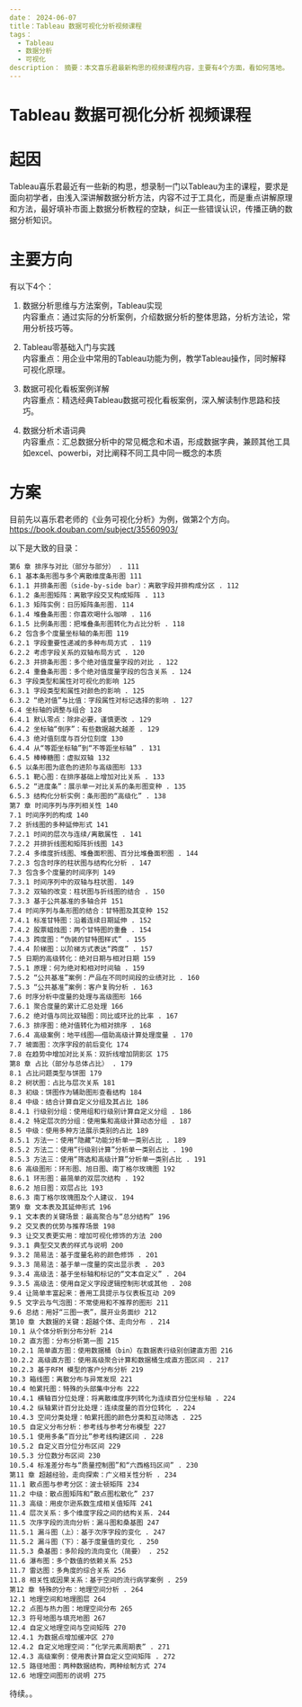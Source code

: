 ```yaml
---
date： 2024-06-07
title：Tableau 数据可视化分析视频课程
tags：
  - Tableau
  - 数据分析
  - 可视化
description： 摘要：本文喜乐君最新构思的视频课程内容，主要有4个方面，看如何落地。
---
```


# Tableau 数据可视化分析 视频课程
# 起因  

Tableau喜乐君最近有一些新的构思，想录制一门以Tableau为主的课程，要求是面向初学者，由浅入深讲解数据分析方法，内容不过于工具化，而是重点讲解原理和方法，最好填补市面上数据分析教程的空缺，纠正一些错误认识，传播正确的数据分析知识。


# 主要方向

有以下4个：

1. 数据分析思维与方法案例，Tableau实现  
内容重点：通过实际的分析案例，介绍数据分析的整体思路，分析方法论，常用分析技巧等。  

2. Tableau零基础入门与实践  
内容重点：用企业中常用的Tableau功能为例，教学Tableau操作，同时解释可视化原理。  

3. 数据可视化看板案例详解  
内容重点：精选经典Tableau数据可视化看板案例，深入解读制作思路和技巧。  

4. 数据分析术语词典  
内容重点：汇总数据分析中的常见概念和术语，形成数据字典，兼顾其他工具如excel、powerbi，对比阐释不同工具中同一概念的本质  


# 方案

目前先以喜乐君老师的《业务可视化分析》为例，做第2个方向。  
https://book.douban.com/subject/35560903/

以下是大致的目录：

```
第6 章 排序与对比（部分与部分） . 111
6.1 基本条形图与多个离散维度条形图 111
6.1.1 并排条形图（side-by-side bar）：离散字段并排构成分区 . 112
6.1.2 条形图矩阵：离散字段交叉构成矩阵 . 113
6.1.3 矩阵实例：日历矩阵条形图. 114
6.1.4 堆叠条形图：你喜欢喝什么咖啡 . 116
6.1.5 比例条形图：把堆叠条形图转化为占比分析 . 118
6.2 包含多个度量坐标轴的条形图 119
6.2.1 字段重要性递减的多种布局方式 . 119
6.2.2 考虑字段关系的双轴布局方式 . 120
6.2.3 并排条形图：多个绝对值度量字段的对比 . 122
6.2.4 重叠条形图：多个绝对值度量字段的包含关系 . 124
6.3 字段类型和属性对可视化的影响 125
6.3.1 字段类型和属性对颜色的影响 . 125
6.3.2 “绝对值”与比值：字段属性对标记选择的影响 . 127
6.4 坐标轴的调整与组合 128
6.4.1 默认零点：除非必要，谨慎更改 . 129
6.4.2 坐标轴“倒序”：有些数据越大越差 . 129
6.4.3 绝对值刻度与百分位刻度 130
6.4.4 从“等距坐标轴”到“不等距坐标轴” . 131
6.4.5 棒棒糖图：虚拟双轴 132
6.5 以条形图为底色的进阶与高级图形 133
6.5.1 靶心图：在排序基础上增加对比关系 . 133
6.5.2 “进度条”：展示单一对比关系的条形图变种 . 135
6.5.3 结构化分析实例：条形图的“高级化” . 138
第7 章 时间序列与序列相关性 140
7.1 时间序列的构成 140
7.2 折线图的多种延伸形式 141
7.2.1 时间的层次与连续/离散属性 . 141
7.2.2 并排折线图和矩阵折线图 143
7.2.4 多维度折线图、堆叠面积图、百分比堆叠面积图 . 144
7.2.3 包含时序的柱状图与结构化分析 . 147
7.3 包含多个度量的时间序列 149
7.3.1 时间序列中的双轴与柱状图. 149
7.3.2 双轴的改变：柱状图与折线图的结合 . 150
7.3.3 基于公共基准的多轴合并 151
7.4 时间序列与条形图的结合：甘特图及其变种 152
7.4.1 标准甘特图：沿着连续日期延伸 . 152
7.4.2 股票蜡烛图：两个甘特图的重叠 . 154
7.4.3 跨度图：“伪装的甘特图样式” . 155
7.4.4 阶梯图：以阶梯方式表达“跨度” . 157
7.5 日期的高级转化：绝对日期与相对日期 159
7.5.1 原理：何为绝对和相对时间轴 . 159
7.5.2 “公共基准”案例：产品在不同时间段的业绩对比 . 160
7.5.3 “公共基准”案例：客户复购分析 . 163
7.6 时序分析中度量的处理与高级图形 166
7.6.1 聚合度量的累计汇总处理 166
7.6.2 绝对值与同比双轴图：同比或环比的比率 . 167
7.6.3 排序图：绝对值转化为相对排序 . 168
7.6.4 高级案例：地平线图——借助高级计算处理度量 . 170
7.7 坡面图：次序字段的前后变化 174
7.8 在趋势中增加对比关系：双折线增加阴影区 175
第8 章 占比（部分与总体占比） . 179
8.1 占比问题类型与饼图 179
8.2 树状图：占比与层次关系 181
8.3 初级：饼图作为辅助图形查看结构 184
8.4 中级：结合计算自定义分组及其占比 186
8.4.1 行级别分组：使用组和行级别计算自定义分组 . 186
8.4.2 特定层次的分组：使用集和高级计算动态分组 . 187
8.5 中级：使用多种方法展示类别的占比 189
8.5.1 方法一：使用“隐藏”功能分析单一类别占比 . 189
8.5.2 方法二：使用“行级别计算”分析单一类别占比 . 190
8.5.3 方法三：使用“筛选和高级计算”分析单一类别占比 . 191
8.6 高级图形：环形图、旭日图、南丁格尔玫瑰图 192
8.6.1 环形图：最简单的双层次结构 . 192
8.6.2 旭日图：双层占比 193
8.6.3 南丁格尔玫瑰图及个人建议. 194
第9 章 文本表及其延伸形式 196
9.1 文本表的关键场景：最高聚合与“总分结构” 196
9.2 交叉表的优势与推荐场景 198
9.3 让交叉表更实用：增加可视化修饰的方法 200
9.3.1 典型交叉表的样式与说明 200
9.3.2 简易法：基于度量名称的颜色修饰 . 201
9.3.3 简易法：基于单一度量的突出显示表 . 203
9.3.4 高级法：基于坐标轴和标记的“文本自定义” . 204
9.3.5 高级法：使用自定义字段逻辑控制形状或其他 . 208
9.4 让简单丰富起来：善用工具提示与仪表板互动 209
9.5 文字云与气泡图：不常使用和不推荐的图形 211
9.6 总结：用好“三图一表”，展开业务面纱 212
第10 章 大数据的关键：超越个体、走向分布 . 214
10.1 从个体分析到分布分析 214
10.2 直方图：分布分析第一图 215
10.2.1 简单直方图：使用数据桶（bin）在数据表行级别创建直方图 216
10.2.2 高级直方图：使用高级聚合计算和数据桶生成直方图区间 . 217
10.2.3 基于RFM 模型的客户分布分析 219
10.3 箱线图：离散分布与异常发现 221
10.4 帕累托图：特殊的头部集中分布 222
10.4.1 横轴百分位处理：将离散维度序列转化为连续百分位坐标轴 . 224
10.4.2 纵轴累计百分比处理：连续度量的百分位转化 . 224
10.4.3 空间分类处理：帕累托图的颜色分类和互动筛选 . 225
10.5 自定义分布分析：参考线与参考分布模型 227
10.5.1 使用多条“百分比”参考线构建区间 . 228
10.5.2 自定义百分位分布区间 229
10.5.3 分位数分布区间 230
10.5.4 标准差分布与“质量控制图”和“六西格玛区间” . 230
第11 章 超越经验，走向探索：广义相关性分析 . 234
11.1 散点图与参考分区：波士顿矩阵 234
11.2 中级：散点图矩阵和“散点图松散化” 237
11.3 高级：用皮尔逊系数生成相关值矩阵 241
11.4 层次关系：多个维度字段之间的结构关系. 244
11.5 次序字段的流向分析：漏斗图和桑基图 247
11.5.1 漏斗图（上）：基于次序字段的变化 . 247
11.5.2 漏斗图（下）：基于度量值的变化 . 250
11.5.3 桑基图：多阶段的流向变化（简要） . 252
11.6 瀑布图：多个数值的依赖关系 253
11.7 雷达图：多角度的综合关系 256
11.8 相关性或因果关系：基于空间的流行病学案例 . 259
第12 章 特殊的分布：地理空间分析 . 264
12.1 地理空间和地理图层 264
12.2 点图与热力图：地理空间分布 265
12.3 符号地图与填充地图 267
12.4 自定义地理空间与空间矩阵 270
12.4.1 为数据点增加缓冲区 270
12.4.2 自定义地理空间：“化学元素周期表” . 271
12.4.3 高级案例：使用表计算自定义空间矩阵 . 272
12.5 路径地图：两种数据结构，两种绘制方式 274
12.6 地理空间图形的说明 275
```

待续。。

<Comment />